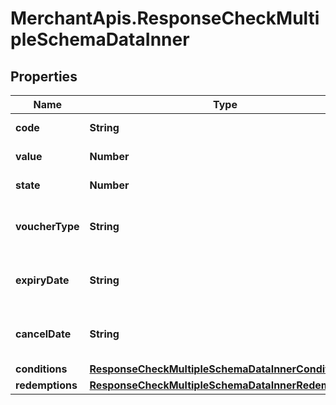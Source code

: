 # MerchantApis.ResponseCheckMultipleSchemaDataInner

## Properties

Name | Type | Description | Notes
------------ | ------------- | ------------- | -------------
**code** | **String** | Voucher code | [optional] 
**value** | **Number** | Value of voucher | [optional] 
**state** | **Number** | State of voucher | [optional] 
**voucherType** | **String** | Voucher type, standard or conditional | [optional] 
**expiryDate** | **String** | Expiry date of voucher (YYYY-MM-DD) | [optional] 
**cancelDate** | **String** | Date cancel voucher (YYYY-MM-DD) | [optional] 
**conditions** | [**ResponseCheckMultipleSchemaDataInnerConditions**](ResponseCheckMultipleSchemaDataInnerConditions.md) |  | [optional] 
**redemptions** | [**ResponseCheckMultipleSchemaDataInnerRedemptions**](ResponseCheckMultipleSchemaDataInnerRedemptions.md) |  | [optional] 


